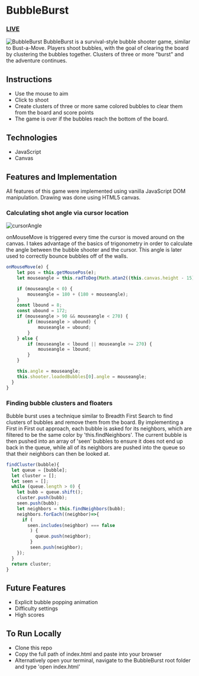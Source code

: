 # BubbleBurst

### [LIVE](http://bubbleburst.bricepowell.com)

![BubbleBurst](./assets/bubblegif.gif "BubbleBurst")
BubbleBurst is a survival-style bubble shooter game, similar to Bust-a-Move. Players shoot bubbles, with the goal of clearing the board by clustering the bubbles together. Clusters of three or more "burst" and the adventure continues.

## Instructions

* Use the mouse to aim
* Click to shoot
* Create clusters of three or more same colored bubbles to clear them from the board and score points
* The game is over if the bubbles reach the bottom of the board.

## Technologies

* JavaScript
* Canvas


## Features and Implementation

All features of this game were implemented using vanilla JavaScript DOM manipulation. Drawing was done using HTML5 canvas.

### Calculating shot angle via cursor location
![cursorAngle](./assets/cursorgif.gif "cursorAngle")

onMouseMove is triggered every time the cursor is moved around on the canvas. I takes advantage of the basics of trigonometry in order to calculate the angle between the bubble shooter and the cursor. This angle is later used to correctly bounce bubbles off of the walls.

```javascript
onMouseMove(e) {
    let pos = this.getMousePos(e);
    let mouseangle = this.radToDeg(Math.atan2((this.canvas.height - 15) - pos.y, pos.x - ((this.canvas.width/2))));

    if (mouseangle < 0) {
        mouseangle = 180 + (180 + mouseangle);
    }
    const lbound = 8;
    const ubound = 172;
    if (mouseangle > 90 && mouseangle < 270) {
        if (mouseangle > ubound) {
            mouseangle = ubound;
        }
    } else {
        if (mouseangle < lbound || mouseangle >= 270) {
            mouseangle = lbound;
        }
    }

    this.angle = mouseangle;
    this.shooter.loadedBubbles[0].angle = mouseangle;
  }
}
```


### Finding bubble clusters and floaters
Bubble burst uses a technique similar to Breadth First Search to find clusters of bubbles and remove them from the board. By implementing a First in First out approach, each bubble is asked for its neighbors, which are filtered to be the same color by 'this.findNeighbors'. The current bubble is then pushed into an array of 'seen' bubbles to ensure it does not end up back in the queue, while all of its neighbors are pushed into the queue so that their neighbors can then be looked at.


```javascript
findCluster(bubble){
  let queue = [bubble];
  let cluster = [];
  let seen = [];
  while (queue.length > 0) {
    let bubb = queue.shift();
    cluster.push(bubb);
    seen.push(bubb);
    let neighbors = this.findNeighbors(bubb);
    neighbors.forEach((neighbor)=>{
      if (
        seen.includes(neighbor) === false
         ) {
           queue.push(neighbor);
         }
         seen.push(neighbor);
    });
  }
  return cluster;
}
```

## Future Features

* Explicit bubble popping animation
* Difficulty settings
* High scores

## To Run Locally

* Clone this repo
* Copy the full path of index.html and paste into your browser
* Alternatively open your terminal, navigate to the BubbleBurst root folder and type 'open index.html'
